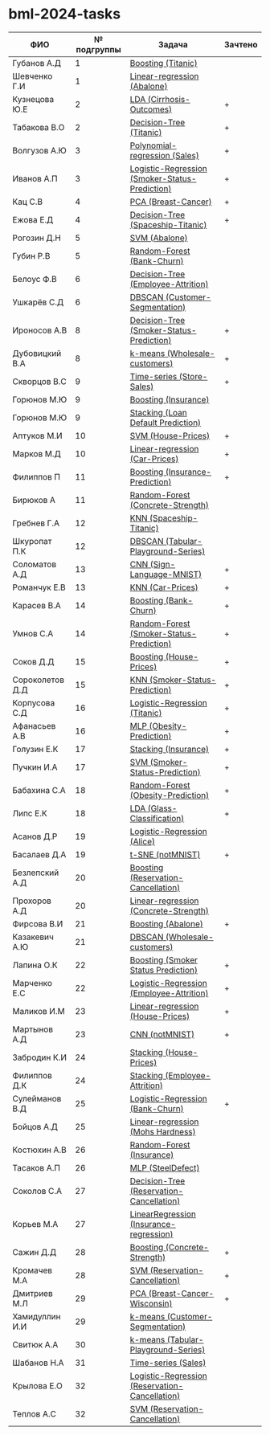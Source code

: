 # bml-2024-tasks


ФИО            | № подгруппы             | Задача       | Зачтено     
---------------|------------------|-------------------|-------------------
Губанов А.Д  | 1     | [Boosting (Titanic)](tasks/Boosting/Titanic)
Шевченко Г.И | 1     | [Linear-regression (Abalone)](tasks/Linear-regression/Abalone)
Кузнецова Ю.Е    | 2| [LDA (Cirrhosis-Outcomes)](tasks/LDA/Cirrhosis-Outcomes) | +
Табакова В.О    | 2    | [Decision-Tree (Titanic)](tasks/Decision-Tree/Titanic) | +
Волгузов А.Ю  | 3     | [Polynomial-regression (Sales)](tasks/Polynomial-regression/Sales) | +
Иванов А.П | 3     | [Logistic-Regression (Smoker-Status-Prediction)](tasks/Logistic-Regression/Smoker-Status-Prediction) | +
Кац С.В  | 4     | [PCA (Breast-Cancer)](tasks/PCA/Breast-Cancer-Wisconsin) | +
Ежова Е.Д  | 4     | [Decision-Tree (Spaceship-Titanic)](tasks/Decision-Tree/Spaceship-Titanic) | +
Рогозин Д.Н  | 5     | [SVM (Abalone)](tasks/SVM/Abalone)
Губин Р.В  | 5     | [Random-Forest (Bank-Churn)](tasks/Random-Forest/Bank-Churn)
Белоус Ф.В  | 6     | [Decision-Tree (Employee-Attrition)](tasks/Decision-Tree/Employee-Attrition)
Ушкарёв С.Д | 6     | [DBSCAN (Customer-Segmentation)](tasks/DBSCAN/Customer-Segmentation)
Ироносов А.В  | 8     | [Decision-Tree (Smoker-Status-Prediction)](tasks/Decision-Tree/Smoker-Status-Prediction) | +
Дубовицкий В.А | 8     | [k-means (Wholesale-customers)](tasks/k-means/Wholesale-customers) | +
Скворцов В.С  | 9     | [Time-series (Store-Sales)](tasks/Time-series/Store-Sales) | +
Горюнов М.Ю  | 9     | [Boosting (Insurance)](tasks/Boosting/Insurance-Cross-Selling-Classification)
Горюнов М.Ю  | 9     | [Stacking (Loan Default Prediction)](tasks/Stacking/Loan-Default-Prediction)
Аптуков М.И  | 10     | [SVM (House-Prices)](tasks/SVM/House-Prices) | +
Марков М.Д  | 10     | [Linear-regression (Car-Prices)](tasks/Linear-regression/Car-Prices) | +
Филиппов П  | 11     | [Boosting (Insurance-Prediction)](tasks/Boosting/Insurance-Prediction) | +
Бирюков А | 11     | [Random-Forest (Concrete-Strength)](tasks/Random-Forest/Concrete-Strength)
Гребнев Г.А  | 12     | [KNN (Spaceship-Titanic)](tasks/KNN/Spaceship-Titanic)
Шкуропат П.К  | 12     | [DBSCAN (Tabular-Playground-Series)](tasks/DBSCAN/Tabular-Playground-Series)
Соломатов А.Д  | 13     | [CNN (Sign-Language-MNIST)](tasks/CNN/Sign-Language-MNIST) | +
Романчук Е.В  | 13     | [KNN (Car-Prices)](tasks/KNN/Car-Prices) | +
Карасев В.А  | 14     | [Boosting (Bank-Churn)](tasks/Boosting/Bank-Churn) | +
Умнов С.А | 14     | [Random-Forest (Smoker-Status-Prediction)](tasks/Random-Forest/Smoker-Status-Prediction) | +
Соков Д.Д  | 15     | [Boosting (House-Prices)](tasks/Boosting/House-Prices) | +
Сороколетов Д.Д | 15     | [KNN (Smoker-Status-Prediction)](tasks/KNN/Smoker-Status-Prediction) | +
Корпусова С.Д  | 16     | [Logistic-Regression (Titanic)](tasks/Logistic-Regression/Titanic) | +
Афанасьев А.В  | 16     | [MLP (Obesity-Prediction)](tasks/MLP/Obesity-Prediction) | +
Голузин Е.К  | 17     | [Stacking (Insurance)](tasks/Stacking/Insurance-Cross-Selling-Classification) | +
Пучкин И.А  | 17     | [SVM (Smoker-Status-Prediction)](tasks/SVM/Smoker-Status-Prediction) | +
Бабахина С.А  | 18     | [Random-Forest (Obesity-Prediction)](tasks/Random-Forest/Obesity-Prediction) | +
Липс Е.К  | 18     | [LDA (Glass-Classification)](tasks/LDA/Glass-Classification) | +
Асанов Д.Р  | 19     | [Logistic-Regression (Alice)](tasks/Logistic-Regression/Alice)
Басалаев Д.А  | 19     | [t-SNE (notMNIST)](tasks/t-SNE/notMNIST) | +
Безлепский А.Д  | 20     | [Boosting (Reservation-Cancellation)](tasks/Boosting/Reservation-Cancellation)
Прохоров А.Д | 20     | [Linear-regression (Concrete-Strength)](tasks/Linear-regression/Concrete-Strength)
Фирсова В.И  | 21     | [Boosting (Abalone)](tasks/Boosting/Abalone) | +
Казакевич А.Ю  | 21     | [DBSCAN (Wholesale-customers)](tasks/DBSCAN/Wholesale-customers)
Лапина О.К  | 22     | [Boosting (Smoker Status Prediction)](tasks/Boosting/Smoker-Status-Prediction) | +
Марченко Е.С  | 22     | [Logistic-Regression (Employee-Attrition)](tasks/Logistic-Regression/Employee-Attrition) | +
Маликов И.М  | 23     | [Linear-regression (House-Prices)](tasks/Linear-regression/House-Prices) | +
Мартынов А.Д  | 23     | [CNN (notMNIST)](tasks/CNN/notMNIST) | +
Забродин К.И  | 24     | [Stacking (House-Prices)](tasks/Stacking/House-Prices)
Филиппов Д.К  | 24     | [Stacking (Employee-Attrition)](tasks/Stacking/Employee-Attrition)
Сулейманов В.Д | 25     | [Logistic-Regression (Bank-Churn)](tasks/Logistic-Regression/Bank-Churn) | +
Бойцов А.Д | 25     | [Linear-regression (Mohs Hardness)](tasks/Linear-regression/Mohs-Hardness)
Костюхин А.В  | 26     | [Random-Forest (Insurance)](tasks/Random-Forest/Insurance-Cross-Selling-Classification)
Тасаков А.П  | 26     | [MLP (SteelDefect)](tasks/MLP/Steel-Plate-Defect-Prediction)
Соколов С.А  | 27     | [Decision-Tree (Reservation-Cancellation)](tasks/Decision-Tree/Reservation-Cancellation)
Корьев М.А  | 27     | [LinearRegression (Insurance-regression)](tasks/Linear-regression/Insurance-regression)
Сажин Д.Д  | 28     | [Boosting (Concrete-Strength)](tasks/Boosting/Concrete-Strength) | +
Кромачев М.А | 28     | [SVM (Reservation-Cancellation)](tasks/SVM/Reservation-Cancellation) | +
Дмитриев М.Л  | 29     | [PCA (Breast-Cancer-Wisconsin)](tasks/PCA/Breast-Cancer-Wisconsin) | +
Хамидуллин И.И  | 29     | [k-means (Customer-Segmentation)](tasks/k-means/Customer-Segmentation)
Свитюк А.А  | 30     | [k-means (Tabular-Playground-Series)](tasks/k-means/Tabular-Playground-Series)
Шабанов Н.А | 31     | [Time-series (Sales)](tasks/Time-series/Sales)
Крылова Е.О  | 32     | [Logistic-Regression (Reservation-Cancellation)](tasks/Logistic-Regression/Reservation-Cancellation)
Теплов А.С | 32     | [SVM (Reservation-Cancellation)](tasks/SVM/Reservation-Cancellation)